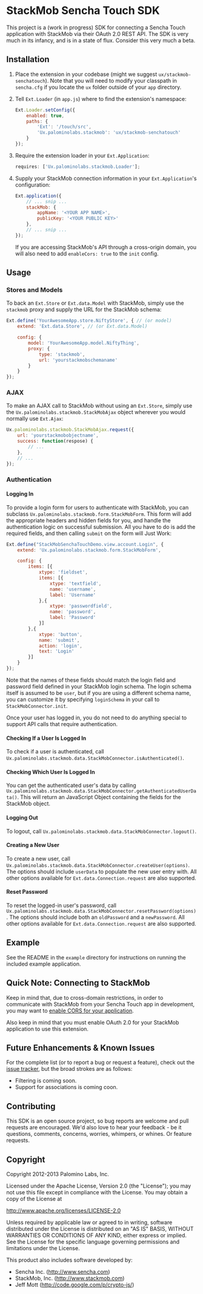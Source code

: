 StackMob Sencha Touch SDK
=========================

This project is a (work in progress) SDK for connecting a Sencha Touch application with StackMob via their
OAuth 2.0 REST API.  The SDK is very much in its infancy, and is in a state of flux.  Consider this very
much a beta.

Installation
-----

1. Place the extension in your codebase (might we suggest `ux/stackmob-senchatouch`). Note that you will need to
modify your classpath in `sencha.cfg` if you locate the `ux` folder outside of your `app` directory.

1. Tell `Ext.Loader` (in `app.js`) where to find the extension's namespace:

    ```javascript
    Ext.Loader.setConfig({
        enabled: true,
        paths: {
            'Ext': '/touch/src',
            'Ux.palominolabs.stackmob': 'ux/stackmob-senchatouch'
        }
    });
    ```

1. Require the extension loader in your `Ext.Application`:

    ```javascript
    requires: ['Ux.palominolabs.stackmob.Loader'];
    ```

1. Supply your StackMob connection information in your `Ext.Application`'s configuration:

    ```javascript
    Ext.application({
        // ... snip ...
        stackMob: {
            appName: '<YOUR APP NAME>',
            publicKey: '<YOUR PUBLIC KEY>'
        },
        // ... snip ...
    });
    ```

    If you are accessing StackMob's API through a cross-origin domain, you will also need to add `enableCors: true` to the `init` config.

Usage
-----

### Stores and Models

To back an `Ext.Store` or `Ext.data.Model` with StackMob, simply use the `stackmob` proxy and supply the URL for the StackMob schema:
```javascript
Ext.define('YourAwesomeApp.store.NiftyStore', { // (or model)
    extend: 'Ext.data.Store', // (or Ext.data.Model)

    config: {
        model: 'YourAwesomeApp.model.NiftyThing',
        proxy: {
            type: 'stackmob',
            url: 'yourstackmobschemaname'
        }
    }
});
```

### AJAX

To make an AJAX call to StackMob without using an `Ext.Store`, simply use the `Ux.palominolabs.stackmob.StackMobAjax`
object wherever you would normally use `Ext.Ajax`:
```javascript
Ux.palominolabs.stackmob.StackMobAjax.request({
    url: 'yourstackmobobjectname',
    success: function(respose) {
        // ...
    },
    // ...
});
```

### Authentication

#### Logging In
To provide a login form for users to authenticate with StackMob, you can subclass
`Ux.palominolabs.stackmob.form.StackMobForm`.  This form will add the appropriate headers
and hidden fields for you, and handle the authentication logic on successful submission.  All you have
to do is add the required fields, and then calling `submit` on the form will Just Work:
```javascript
Ext.define("StackMobSenchaTouchDemo.view.account.Login", {
    extend: 'Ux.palominolabs.stackmob.form.StackMobForm',

    config: {
        items: [{
            xtype: 'fieldset',
            items: [{
                xtype: 'textfield',
                name: 'username',
                label: 'Username'
            },{
                xtype: 'passwordfield',
                name: 'password',
                label: 'Password'
            }]
        },{
            xtype: 'button',
            name: 'submit',
            action: 'login',
            text: 'Login'
        }]
    }
});
```

Note that the names of these fields should match the login field and password field defined in your
StackMob login schema.  The login schema itself is assumed to be `user`, but if you are using a
different schema name, you can customize it by specifying `loginSchema` in your call to `StackMobConnector.init`.

Once your user has logged in, you do not need to do anything special to support API calls that require
authentication.

#### Checking If a User Is Logged In

To check if a user is authenticated, call `Ux.palominolabs.stackmob.data.StackMobConnector.isAuthenticated()`.

#### Checking Which User Is Logged In

You can get the authenticated user's data by calling
`Ux.palominolabs.stackmob.data.StackMobConnector.getAuthenticatedUserData()`.  This will return an JavaScript
Object containing the fields for the StackMob object.

#### Logging Out

To logout, call `Ux.palominolabs.stackmob.data.StackMobConnector.logout()`.

#### Creating a New User

To create a new user, call `Ux.palominolabs.stackmob.data.StackMobConnector.createUser(options)`.
The options should include `userData` to populate the new user entry with. All other options available for
`Ext.data.Connection.request` are also supported.

#### Reset Password

To reset the logged-in user's password, call `Ux.palominolabs.stackmob.data.StackMobConnector.resetPassword(options)`.
The options should include both an `oldPassword` and a `newPassword`. All other options available for
`Ext.data.Connection.request` are also supported.

Example
-------

See the README in the `example` directory for instructions on running the included example application.

Quick Note: Connecting to StackMob
----------------------

Keep in mind that, due to cross-domain restrictions, in order to communicate with StackMob from your
Sencha Touch app in development, you may want to [enable CORS for your application](https://dashboard.stackmob.com/module/cors).

Also keep in mind that you must enable OAuth 2.0 for your StackMob application to use this extension.

Future Enhancements & Known Issues
----------------------------------

For the complete list (or to report a bug or request a feature), check out the
[issue tracker](https://github.com/tylerwolf/stackmob-senchatouch-sdk/issues), but the broad strokes are as follows:

- Filtering is coming soon.
- Support for associations is coming coon.

Contributing
------------

This SDK is an open source project, so bug reports are welcome and pull requests are encouraged.  We'd also love
to hear your feedback - be it questions, comments, concerns, worries, whimpers, or whines.  Or feature requests.

Copyright
---------

Copyright 2012-2013 Palomino Labs, Inc.

Licensed under the Apache License, Version 2.0 (the "License");
you may not use this file except in compliance with the License.
You may obtain a copy of the License at

   http://www.apache.org/licenses/LICENSE-2.0

Unless required by applicable law or agreed to in writing, software
distributed under the License is distributed on an "AS IS" BASIS,
WITHOUT WARRANTIES OR CONDITIONS OF ANY KIND, either express or implied.
See the License for the specific language governing permissions and
limitations under the License.

This product also includes software developed by:

 - Sencha Inc. (http://www.sencha.com)
 - StackMob, Inc. (http://www.stackmob.com)
 - Jeff Mott (http://code.google.com/p/crypto-js/)